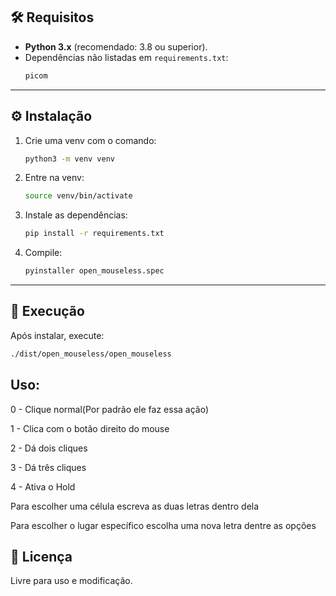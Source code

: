 ## 🛠️ Requisitos

- **Python 3.x** (recomendado: 3.8 ou superior).
- Dependências não listadas em `requirements.txt`:
  ```txt
  picom
  ```

---

## ⚙️ Instalação

1. Crie uma venv com o comando:
   ```bash
   python3 -m venv venv
   ```

2. Entre na venv:
    ```bash
    source venv/bin/activate
    ```

3. Instale as dependências:
    ```bash
    pip install -r requirements.txt
    ```

4. Compile:
    ```bash
    pyinstaller open_mouseless.spec
    ```

---

## 🚀 Execução

Após instalar, execute:
```bash
./dist/open_mouseless/open_mouseless
```

## Uso:

0 - Clique normal(Por padrão ele faz essa ação)

1 - Clica com o botão direito do mouse

2 - Dá dois cliques

3 - Dá três cliques

4 - Ativa o Hold

Para escolher uma célula escreva as duas letras dentro dela

Para escolher o lugar específico escolha uma nova letra dentre as opções

## 📝 Licença
Livre para uso e modificação.

